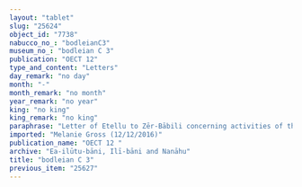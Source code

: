 ```yaml
---
layout: "tablet"
slug: "25624"
object_id: "7738"
nabucco_no_: "bodleianC3"
museum_no_: "bodleian C 3"
publication: "OECT 12"
type_and_content: "Letters"
day_remark: "no day"
month: "-"
month_remark: "no month"
year_remark: "no year"
king: "no king"
king_remark: "no king"
paraphrase: "Letter of Etellu to Zēr-Bābili concerning activities of the goldsmiths who should go to Babylon. Zēr-Bābili is responsible.<br /> &nbsp;"
imported: "Melanie Gross (12/12/2016)"
publication_name: "OECT 12 "
archive: "Ea-ilūtu-bāni, Ilī-bāni and Nanāhu"
title: "bodleian C 3"
previous_item: "25627"
---
```

